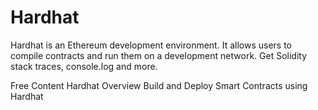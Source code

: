 # Hardhat

Hardhat is an Ethereum development environment. It allows users to compile contracts and run them on a development network. Get Solidity stack traces, console.log and more.

<ResourceGroupTitle>Free Content</ResourceGroupTitle>
<BadgeLink colorScheme='yellow' badgeText='Read' href='https://hardhat.org/hardhat-runner/docs/getting-started#overview'>Hardhat Overview</BadgeLink>
<BadgeLink badgeText='Watch' href='https://youtu.be/GBc3lBrXEBo'>Build and Deploy Smart Contracts using Hardhat</BadgeLink>
